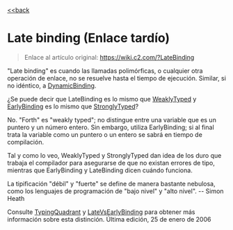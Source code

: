 [<<back](README.md)

# Late binding (Enlace tardío)

> Enlace al artículo original: https://wiki.c2.com/?LateBinding

"Late binding" es cuando las llamadas polimórficas, o cualquier otra operación de enlace, no se resuelve hasta el tiempo de ejecución. Similar, si no idéntico, a [DynamicBinding](https://wiki.c2.com/?DynamicBinding).

¿Se puede decir que LateBinding es lo mismo que [WeaklyTyped](https://wiki.c2.com/?WeaklyTyped) y [EarlyBinding](https://wiki.c2.com/?EarlyBinding) es lo mismo que [StronglyTyped](https://wiki.c2.com/?StronglyTyped)?

No. "Forth" es "weakly typed"; no distingue entre una variable que es un puntero y un número entero. Sin embargo, utiliza EarlyBinding; si al final trata la variable como un puntero o un entero se sabrá en tiempo de compilación.

Tal y como lo veo, WeaklyTyped y StronglyTyped dan idea de los duro que trabaja el compilador para asegurarse de que no existan errores de tipo, mientras que EarlyBinding y LateBinding dicen cuándo funciona.

La tipificación "débil" y "fuerte" se define de manera bastante nebulosa, como los lenguajes de programación de "bajo nivel" y "alto nivel". -- Simon Heath

Consulte [TypingQuadrant](https://wiki.c2.com/?TypingQuadrant) y [LateVsEarlyBinding](https://wiki.c2.com/?LateVsEarlyBinding) para obtener más información sobre esta distinción. Última edición, 25 de enero de 2006
